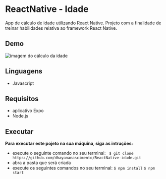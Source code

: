 # ReactNative - Idade
App de cálculo de idade utilizando React Native. Projeto com a finalidade de treinar habilidades relativa ao framework React Native.

## Demo
<img src="./idade.jpg" alt= "imagem do cálculo da idade">     
        
## Linguagens
* Javascript

## Requisitos
* aplicativo Expo
* Node.js

## Executar
**Para executar este pojeto na sua máquina, siga as intruções:**
* execute o seguinte comando no seu terminal: 
``` $ git clone https://github.com/dhayananascimento/ReactNative-idade.git```
* abra a pasta que será  criada
* execute os seguintes comandos no seu terminal:
```$ npm install```
```$ npm start```

